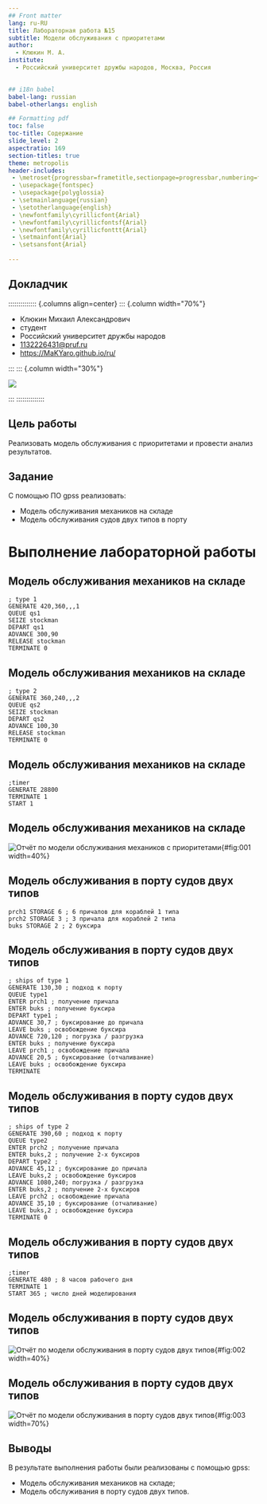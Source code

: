 ```yaml
---
## Front matter
lang: ru-RU
title: Лабораторная работа №15
subtitle: Модели обслуживания с приоритетами
author:
  - Клюкин М. А.
institute:
  - Российский университет дружбы народов, Москва, Россия
  

## i18n babel
babel-lang: russian
babel-otherlangs: english

## Formatting pdf
toc: false
toc-title: Содержание
slide_level: 2
aspectratio: 169
section-titles: true
theme: metropolis
header-includes:
 - \metroset{progressbar=frametitle,sectionpage=progressbar,numbering=fraction}
 - \usepackage{fontspec}
 - \usepackage{polyglossia}
 - \setmainlanguage{russian}
 - \setotherlanguage{english}
 - \newfontfamily\cyrillicfont{Arial}
 - \newfontfamily\cyrillicfontsf{Arial}
 - \newfontfamily\cyrillicfonttt{Arial}
 - \setmainfont{Arial}
 - \setsansfont{Arial}
 
---
```



## Докладчик

:::::::::::::: {.columns align=center}
::: {.column width="70%"}

  * Клюкин Михаил Александрович
  * студент
  * Российский университет дружбы народов
  * [1132226431@pruf.ru](mailto:1132226431@pfur.ru)
  * <https://MaKYaro.github.io/ru/>

:::
::: {.column width="30%"}

![](./image/XjDz893-bSI.jpg)

:::
::::::::::::::

## Цель работы

Реализовать модель обслуживания с приоритетами и провести анализ результатов.

## Задание

С помощью ПО gpss реализовать:

- Модель обслуживания механиков на складе
- Модель обслуживания судов двух типов в порту


# Выполнение лабораторной работы

## Модель обслуживания механиков на складе

```
; type 1
GENERATE 420,360,,,1
QUEUE qs1
SEIZE stockman
DEPART qs1
ADVANCE 300,90
RELEASE stockman
TERMINATE 0
```

## Модель обслуживания механиков на складе

```
; type 2
GENERATE 360,240,,,2
QUEUE qs2
SEIZE stockman
DEPART qs2
ADVANCE 100,30
RELEASE stockman
TERMINATE 0
```

## Модель обслуживания механиков на складе

```
;timer
GENERATE 28800
TERMINATE 1
START 1
```

## Модель обслуживания механиков на складе

![Отчёт по модели обслуживания механиков с приоритетами](image/1.png){#fig:001 width=40%}

## Модель обслуживания в порту судов двух типов

```
prch1 STORAGE 6 ; 6 причалов для кораблей 1 типа
prch2 STORAGE 3 ; 3 причала для кораблей 2 типа
buks STORAGE 2 ; 2 буксира
```

## Модель обслуживания в порту судов двух типов

```
; ships of type 1
GENERATE 130,30 ; подход к порту
QUEUE type1
ENTER prch1 ; получение причала
ENTER buks ; получение буксира
DEPART type1 ;
ADVANCE 30,7 ; буксирование до причала
LEAVE buks ; освобождение буксира
ADVANCE 720,120 ; погрузка / разгрузка
ENTER buks ; получение буксира
LEAVE prch1 ; освобождение причала
ADVANCE 20,5 ; буксирование (отчаливание)
LEAVE buks ; освобождение буксира
TERMINATE
```

## Модель обслуживания в порту судов двух типов

```
; ships of type 2
GENERATE 390,60 ; подход к порту
QUEUE type2
ENTER prch2 ; получение причала
ENTER buks,2 ; получение 2-х буксиров
DEPART type2 ;
ADVANCE 45,12 ; буксирование до причала
LEAVE buks,2 ; освобождение буксиров
ADVANCE 1080,240; погрузка / разгрузка
ENTER buks,2 ; получение 2-х буксиров
LEAVE prch2 ; освобождение причала
ADVANCE 35,10 ; буксирование (отчаливание)
LEAVE buks,2 ; освобождение буксира
TERMINATE 0
```

## Модель обслуживания в порту судов двух типов

```
;timer
GENERATE 480 ; 8 часов рабочего дня
TERMINATE 1
START 365 ; число дней моделирования
```

## Модель обслуживания в порту судов двух типов

![Отчёт по модели обслуживания в порту судов двух типов](image/2.png){#fig:002 width=40%}

## Модель обслуживания в порту судов двух типов

![Отчёт по модели обслуживания в порту судов двух типов](image/3.png){#fig:003 width=70%}


## Выводы

В результате выполнения работы были реализованы с помощью gpss:

- Модель обслуживания механиков на складе;
- Модель обслуживания в порту судов двух типов.